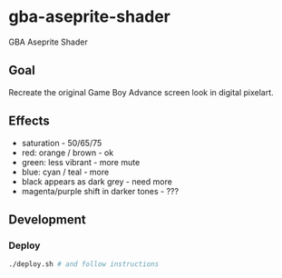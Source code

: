 # gba-aseprite-shader

GBA Aseprite Shader

## Goal

Recreate the original Game Boy Advance screen look in digital pixelart.

## Effects

- saturation - 50/65/75
- red: orange / brown - ok
- green: less vibrant - more mute
- blue: cyan / teal - more
- black appears as dark grey - need more
- magenta/purple shift in darker tones - ???

## Development

### Deploy

```sh
./deploy.sh # and follow instructions
```
